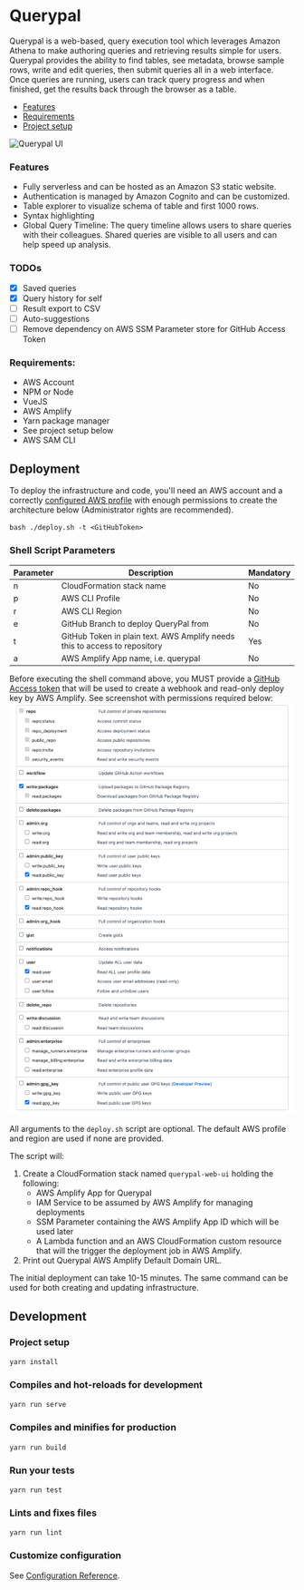 # Querypal

Querypal is a web-based, query execution tool which leverages Amazon Athena to make authoring queries and retrieving results simple for users. 
Querypal provides the ability to find tables, see metadata, browse sample rows, write and edit queries, then submit queries all in a web interface. 
Once queries are running, users can track query progress and when finished, get the results back through the browser as a table.

- [Features](#features)
- [Requirements](#requirements)
- [Project setup](#project-setup)

![Querypal UI](images/querypal-video-demo.gif)

### Features  
- Fully serverless and can be hosted as an Amazon S3 static website.
- Authentication is managed by Amazon Cognito and can be customized.
- Table explorer to visualize schema of table and first 1000 rows.
- Syntax highlighting
- Global Query Timeline: The query timeline allows users to share queries with their colleagues. Shared queries 
are visible to all users and can help speed up analysis. 


### TODOs
- [x] Saved queries
- [x] Query history for self
- [ ] Result export to CSV
- [ ] Auto-suggestions
- [ ] Remove dependency on AWS SSM Parameter store for GitHub Access Token

### Requirements:
- AWS Account
- NPM or Node
- VueJS
- AWS Amplify
- Yarn package manager
- See project setup below
- AWS SAM CLI


## Deployment
To deploy the infrastructure and code, you'll need an AWS account and a correctly [configured AWS profile](https://docs.aws.amazon.com/cli/latest/userguide/cli-chap-configure.html) with enough 
permissions to create the architecture below (Administrator rights are recommended).
```shell script
bash ./deploy.sh -t <GitHubToken>
```

### Shell Script Parameters

| Parameter | Description                                       | Mandatory |
|-----------|---------------------------------------------------|-----------|
| n         | CloudFormation stack name                         | No        |
| p         | AWS CLI Profile                                   | No        |
| r         | AWS CLI Region                                    | No        |
| e         | GitHub Branch to deploy QueryPal from             | No        |
| t         | GitHub Token in plain text. AWS Amplify needs this to access to repository | Yes       |
| a         | AWS Amplify App name, i.e. querypal               | No        |

Before executing the shell command above, you MUST provide a [GitHub Access token](https://github.com/settings/tokens)
that will be used to create a webhook and read-only deploy key by AWS Amplify. See screenshot with permissions required
below: 
![GitHub Token Permissions](images/github-token-permissions.png)

All arguments to the `deploy.sh` script are optional. The default AWS profile and region are used if none are provided.

The script will:
1. Create a CloudFormation stack named `querypal-web-ui` holding the following: 
    - AWS Amplify App for Querypal
    - IAM Service to be assumed by AWS Amplify for managing deployments
    - SSM Parameter containing the AWS Amplify App ID which will be used later
    - A Lambda function and an AWS CloudFormation custom resource that will the trigger the deployment job in AWS Amplify.
2. Print out Querypal AWS Amplify Default Domain URL.

The initial deployment can take 10-15 minutes. The same command can be used for both creating and updating infrastructure.  

## Development
### Project setup
```shell script
yarn install
```

### Compiles and hot-reloads for development
```shell script
yarn run serve
```

### Compiles and minifies for production
```shell script
yarn run build
```

### Run your tests
```shell script
yarn run test
```

### Lints and fixes files
```shell script
yarn run lint
```

### Customize configuration
See [Configuration Reference](https://cli.vuejs.org/config/).

